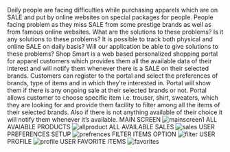 Daily people are facing difficulties while purchasing apparels which are on SALE and put by online 
websites on special packages for people. People facing problem as they miss SALE from some 
prestige brands as well as from famous online websites.
What are the solutions to these problems? Is it any solutions to these problems? It is possible to 
track both physical and online SALE on daily basis? Will our application be able to give solutions 
to these problems?
Shop Smart is a web based personalized shopping portal for apparel customers which provides 
them all the available data of their interest and will notify them whenever there is a SALE on their 
selected brands. Customers can register to the portal and select the preferences of brands, type of 
items and in which they’re interested in. Portal will show them if there is any ongoing sale at their 
selected brands or not. Portal allows customer to choose specific item i.e. trouser, shirt, sweaters, 
which they are looking for and provide them facility to filter among all the items of their selected 
brands. Also if there is not anything available of their choice it will notify them whenever it’s 
available.
MAIN SCREEN
![mainscreen1](https://user-images.githubusercontent.com/78955443/123413782-95e83580-d5cc-11eb-96bd-9c22e3512c83.png)
ALL AVAIABLE PRODUCTS
![allproduct](https://user-images.githubusercontent.com/78955443/123414083-e2337580-d5cc-11eb-9e3a-11b7120620b3.png)
ALL AVAILABLE SALES
![sales](https://user-images.githubusercontent.com/78955443/123414386-41918580-d5cd-11eb-9243-235de564e409.png)
USER PREFERENCES SETUP
![prefrences](https://user-images.githubusercontent.com/78955443/123414177-00997100-d5cd-11eb-8803-f1bac391ff65.png)
FILTER ITEMS OPTION
![filter](https://user-images.githubusercontent.com/78955443/123414230-11e27d80-d5cd-11eb-91b0-edc95766d393.png)
USER PROFILE
![profile](https://user-images.githubusercontent.com/78955443/123414274-1f980300-d5cd-11eb-89c7-0ebc356310ca.png)
USER FAVORITE ITEMS
![favorites](https://user-images.githubusercontent.com/78955443/123414318-2cb4f200-d5cd-11eb-89aa-8a65f2b4f26a.png)


